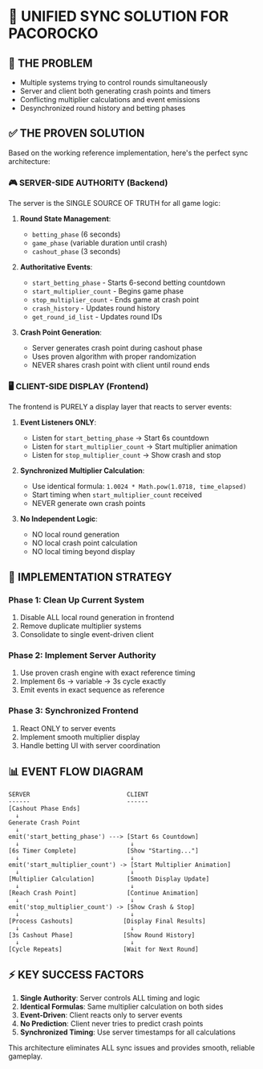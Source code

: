 # 🎯 UNIFIED SYNC SOLUTION FOR PACOROCKO

## 🚨 **THE PROBLEM**
- Multiple systems trying to control rounds simultaneously
- Server and client both generating crash points and timers
- Conflicting multiplier calculations and event emissions
- Desynchronized round history and betting phases

## ✅ **THE PROVEN SOLUTION**

Based on the working reference implementation, here's the perfect sync architecture:

### **🎮 SERVER-SIDE AUTHORITY (Backend)**
The server is the SINGLE SOURCE OF TRUTH for all game logic:

1. **Round State Management**:
   - `betting_phase` (6 seconds)
   - `game_phase` (variable duration until crash)
   - `cashout_phase` (3 seconds)

2. **Authoritative Events**:
   - `start_betting_phase` - Starts 6-second betting countdown
   - `start_multiplier_count` - Begins game phase
   - `stop_multiplier_count` - Ends game at crash point
   - `crash_history` - Updates round history
   - `get_round_id_list` - Updates round IDs

3. **Crash Point Generation**:
   - Server generates crash point during cashout phase
   - Uses proven algorithm with proper randomization
   - NEVER shares crash point with client until round ends

### **🖥️ CLIENT-SIDE DISPLAY (Frontend)**
The frontend is PURELY a display layer that reacts to server events:

1. **Event Listeners ONLY**:
   - Listen for `start_betting_phase` → Start 6s countdown
   - Listen for `start_multiplier_count` → Start multiplier animation
   - Listen for `stop_multiplier_count` → Show crash and stop

2. **Synchronized Multiplier Calculation**:
   - Use identical formula: `1.0024 * Math.pow(1.0718, time_elapsed)`
   - Start timing when `start_multiplier_count` received
   - NEVER generate own crash points

3. **No Independent Logic**:
   - NO local round generation
   - NO local crash point calculation
   - NO local timing beyond display

## 🔧 **IMPLEMENTATION STRATEGY**

### **Phase 1: Clean Up Current System**
1. Disable ALL local round generation in frontend
2. Remove duplicate multiplier systems
3. Consolidate to single event-driven client

### **Phase 2: Implement Server Authority**
1. Use proven crash engine with exact reference timing
2. Implement 6s → variable → 3s cycle exactly
3. Emit events in exact sequence as reference

### **Phase 3: Synchronized Frontend**
1. React ONLY to server events
2. Implement smooth multiplier display
3. Handle betting UI with server coordination

## 📊 **EVENT FLOW DIAGRAM**

```
SERVER                           CLIENT
------                           ------
[Cashout Phase Ends]
  ↓
Generate Crash Point
  ↓
emit('start_betting_phase') ---> [Start 6s Countdown]
  ↓                               ↓
[6s Timer Complete]              [Show "Starting..."]
  ↓                               ↓
emit('start_multiplier_count') -> [Start Multiplier Animation]
  ↓                               ↓
[Multiplier Calculation]         [Smooth Display Update]
  ↓                               ↓
[Reach Crash Point]              [Continue Animation]
  ↓                               ↓
emit('stop_multiplier_count') -> [Show Crash & Stop]
  ↓                               ↓
[Process Cashouts]              [Display Final Results]
  ↓                               ↓
[3s Cashout Phase]              [Show Round History]
  ↓                               ↓
[Cycle Repeats]                 [Wait for Next Round]
```

## ⚡ **KEY SUCCESS FACTORS**

1. **Single Authority**: Server controls ALL timing and logic
2. **Identical Formulas**: Same multiplier calculation on both sides
3. **Event-Driven**: Client reacts only to server events
4. **No Prediction**: Client never tries to predict crash points
5. **Synchronized Timing**: Use server timestamps for all calculations

This architecture eliminates ALL sync issues and provides smooth, reliable gameplay.
